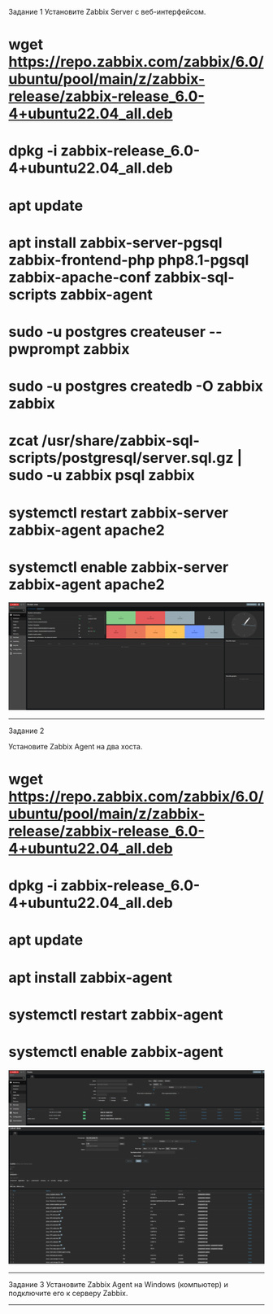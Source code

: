 Задание 1
Установите Zabbix Server с веб-интерфейсом.

# wget https://repo.zabbix.com/zabbix/6.0/ubuntu/pool/main/z/zabbix-release/zabbix-release_6.0-4+ubuntu22.04_all.deb
# dpkg -i zabbix-release_6.0-4+ubuntu22.04_all.deb
# apt update
# apt install zabbix-server-pgsql zabbix-frontend-php php8.1-pgsql zabbix-apache-conf zabbix-sql-scripts zabbix-agent
# sudo -u postgres createuser --pwprompt zabbix
# sudo -u postgres createdb -O zabbix zabbix
# zcat /usr/share/zabbix-sql-scripts/postgresql/server.sql.gz | sudo -u zabbix psql zabbix
# systemctl restart zabbix-server zabbix-agent apache2
# systemctl enable zabbix-server zabbix-agent apache2

![Image alt](https://github.com/sibrael/git/blob/3fe30ee389a18c0f39bdacfd01f88a36a69b365a/zabbix.png)

---
Задание 2

Установите Zabbix Agent на два хоста.

# wget https://repo.zabbix.com/zabbix/6.0/ubuntu/pool/main/z/zabbix-release/zabbix-release_6.0-4+ubuntu22.04_all.deb
# dpkg -i zabbix-release_6.0-4+ubuntu22.04_all.deb
# apt update
# apt install zabbix-agent
# systemctl restart zabbix-agent
# systemctl enable zabbix-agent

![Image alt](https://github.com/sibrael/git/blob/3fe30ee389a18c0f39bdacfd01f88a36a69b365a/zabbix_2.png)
![Image alt](https://github.com/sibrael/git/blob/3fe30ee389a18c0f39bdacfd01f88a36a69b365a/zabbix_3.png)

---
Задание 3
Установите Zabbix Agent на Windows (компьютер) и подключите его к серверу Zabbix.


---
